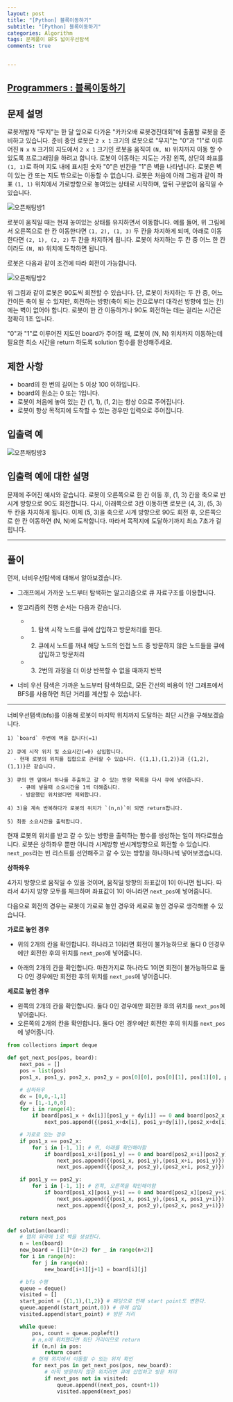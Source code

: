 ```yaml
---
layout: post
title: "[Python] 블록이동하기"
subtitle: "[Python] 블록이동하기"
categories: Algorithm
tags: 문제풀이 BFS 넓이우선탐색
comments: true


---
```

## [Programmers : 블록이동하기](https://programmers.co.kr/learn/courses/30/lessons/60063)

## 문제 설명

로봇개발자 "무지"는 한 달 앞으로 다가온 "카카오배 로봇경진대회"에 출품할 로봇을 준비하고 있습니다. 준비 중인 로봇은 `2 x 1` 크기의 로봇으로 "무지"는 "0"과 "1"로 이루어진 `N x N` 크기의 지도에서 `2 x 1` 크기인 로봇을 움직여 `(N, N)` 위치까지 이동 할 수 있도록 프로그래밍을 하려고 합니다. 로봇이 이동하는 지도는 가장 왼쪽, 상단의 좌표를 `(1, 1)`로 하며 지도 내에 표시된 숫자 "0"은 빈칸을 "1"은 벽을 나타냅니다. 로봇은 벽이 있는 칸 또는 지도 밖으로는 이동할 수 없습니다. 로봇은 처음에 아래 그림과 같이 좌표 `(1, 1)` 위치에서 가로방향으로 놓여있는 상태로 시작하며, 앞뒤 구분없이 움직일 수 있습니다.

![오픈채팅방1](https://bernard-choi.github.io/assets/img/post_img/블록이동하기1.jpg)

로봇이 움직일 때는 현재 놓여있는 상태를 유지하면서 이동합니다. 예를 들어, 위 그림에서 오른쪽으로 한 칸 이동한다면 `(1, 2), (1, 3)` 두 칸을 차지하게 되며, 아래로 이동한다면 `(2, 1), (2, 2)` 두 칸을 차지하게 됩니다. 로봇이 차지하는 두 칸 중 어느 한 칸이라도 `(N, N)` 위치에 도착하면 됩니다.

로봇은 다음과 같이 조건에 따라 회전이 가능합니다.

![오픈채팅방2](https://bernard-choi.github.io/assets/img/post_img/블록이동하기2.jpg)

위 그림과 같이 로봇은 90도씩 회전할 수 있습니다. 단, 로봇이 차지하는 두 칸 중, 어느 칸이든 축이 될 수 있지만, 회전하는 방향(축이 되는 칸으로부터 대각선 방향에 있는 칸)에는 벽이 없어야 합니다. 로봇이 한 칸 이동하거나 90도 회전하는 데는 걸리는 시간은 정확히 1초 입니다.

"0"과 "1"로 이루어진 지도인 board가 주어질 때, 로봇이 (N, N) 위치까지 이동하는데 필요한 최소 시간을 return 하도록 solution 함수를 완성해주세요.

## 제한 사항
- board의 한 변의 길이는 5 이상 100 이하입니다.
- board의 원소는 0 또는 1입니다.
- 로봇이 처음에 놓여 있는 칸 (1, 1), (1, 2)는 항상 0으로 주어집니다.
- 로봇이 항상 목적지에 도착할 수 있는 경우만 입력으로 주어집니다.

## 입출력 예

![오픈채팅방3](https://bernard-choi.github.io/assets/img/post_img/블록이동하기3.jpg)

## 입출력 예에 대한 설명

문제에 주어진 예시와 같습니다.
로봇이 오른쪽으로 한 칸 이동 후, (1, 3) 칸을 축으로 반시계 방향으로 90도 회전합니다. 다시, 아래쪽으로 3칸 이동하면 로봇은 (4, 3), (5, 3) 두 칸을 차지하게 됩니다. 이제 (5, 3)을 축으로 시계 방향으로 90도 회전 후, 오른쪽으로 한 칸 이동하면 (N, N)에 도착합니다. 따라서 목적지에 도달하기까지 최소 7초가 걸립니다.

---

## 풀이
먼저, 너비우선탐색에 대해서 알아보겠습니다.
- 그래프에서 가까운 노드부터 탐색하는 알고리즘으로 큐 자료구조를 이용합니다.
- 알고리즘의 진행 순서는 다음과 같습니다.
    - 1) 탐색 시작 노드를 큐에 삽입하고 방문처리를 한다.
    - 2) 큐에서 노드를 꺼내 해당 노드의 인접 노드 중 방문하지 않은 노드들을 큐에 삽입하고 방문처리
    - 3) 2번의 과정을 더 이상 반복할 수 없을 때까지 반복

- 너비 우선 탐색은 가까운 노드부터 탐색하므로, 모든 간선의 비용이 1인 그래프에서 BFS를 사용하면 최단 거리를 계산할 수 있습니다.

---

너비우선탬색(bfs)를 이용해 로봇이 마지막 위치까지 도달하는 최단 시간을 구해보겠습니다.

```
1) `board` 주변에 벽을 칩니다(=1)

2) 큐에 시작 위치 및 소요시간(=0) 삽입합니다.
  - 현재 로봇의 위치를 집합으로 관리할 수 있습니다. {(1,1),(1,2)}과 {(1,2),(1,1)}은 같습니다.

3) 큐의 맨 앞에서 하나를 추출하고 갈 수 있는 방향 목록을 다시 큐에 넣어줍니다.
    - 큐에 넣을때 소요시간을 1씩 더해줍니다.
    - 방문했던 위치였다면 제외합니다.

4) 3)을 계속 반복하다가 로봇의 위치가 `(n,n)`이 되면 return합니다.

5) 최종 소요시간을 출력합니다.
```

현재 로봇의 위치를 받고 갈 수 있는 방향을 출력하는 함수를 생성하는 일이 까다로웠습니다.
로봇은 상하좌우 뿐만 아니라 시계방향 반시계방향으로 회전할 수 있습니다. `next_pos`라는 빈 리스트를 선언해주고 갈 수 있는 방향을 하나하나씩 넣어보겠습니다.

**상하좌우**

4가지 방향으로 움직일 수 있을 것이며, 움직일 방향의 좌표값이 1이 아니면 됩니다.
따라서 4가지 방향 모두를 체크하며 좌표값이 1이 아니라면 `next_pos`에 넣어줍니다.

다음으로 회전의 경우는 로봇이 가로로 놓인 경우와 세로로 놓인 경우로 생각해볼 수 있습니다.

**가로로 놓인 경우**

- 위의 2개의 칸을 확인합니다. 하나라고 1이라면 회전이 불가능하므로 둘다 0 인경우에만 회전한 후의 위치를 `next_pos`에 넣어줍니다.

- 아래의 2개의 칸을 확인합니다. 마찬가지로 하나라도 1이면 회전이 불가능하므로 둘다 0인 경우에만 회전한 후의 위치를 `next_pos`에 넣어줍니다.

**세로로 놓인 경우**

- 왼쪽의 2개의 칸을 확인합니다. 둘다 0인 경우에만 회전한 후의 위치를 `next_pos`에 넣어줍니다.
- 오른쪽의 2개의 칸을 확인합니다. 둘다 0인 경우에만 회전한 후의 위치를 `next_pos`에 넣어줍니다.



```python
from collections import deque

def get_next_pos(pos, board):
    next_pos = []
    pos = list(pos)
    pos1_x, pos1_y, pos2_x, pos2_y = pos[0][0], pos[0][1], pos[1][0], pos[1][1]

    # 상하좌우
    dx = [0,0,-1,1]
    dy = [1,-1,0,0]
    for i in range(4):
        if board[pos1_x + dx[i]][pos1_y + dy[i]] == 0 and board[pos2_x + dx[i]][pos2_y + dy[i]] == 0:
            next_pos.append({(pos1_x+dx[i], pos1_y+dy[i]),(pos2_x+dx[i], pos2_y+dy[i])})

    # 가로로 있는 경우
    if pos1_x == pos2_x:
        for i in [-1, 1]: # 위, 아래를 확인해야함
            if board[pos1_x+i][pos1_y] == 0 and board[pos2_x+i][pos2_y] == 0:
                next_pos.append({(pos1_x, pos1_y),(pos1_x+i, pos1_y)})
                next_pos.append({(pos2_x, pos2_y),(pos2_x+i, pos2_y)})

    if pos1_y == pos2_y:
        for i in [-1, 1]: # 왼쪽, 오른쪽을 확인해야함
            if board[pos1_x][pos1_y+i] == 0 and board[pos2_x][pos2_y+i] == 0:
                next_pos.append({(pos1_x, pos1_y),(pos1_x, pos1_y+i)})
                next_pos.append({(pos2_x, pos2_y),(pos2_x, pos2_y+i)})

    return next_pos

def solution(board):
    # 맵의 외곽에 1로 벽을 생성한다.
    n = len(board)
    new_board = [[1]*(n+2) for _ in range(n+2)]
    for i in range(n):
        for j in range(n):
            new_board[i+1][j+1] = board[i][j]

    # bfs 수행
    queue = deque()
    visited = []
    start_point = {(1,1),(1,2)} # 패딩으로 인해 start point도 변한다.
    queue.append((start_point,0)) # 큐에 삽입
    visited.append(start_point) # 방문 처리

    while queue:
        pos, count = queue.popleft()
        # n,n에 위치했다면 최단 거리이므로 return
        if (n,n) in pos:
            return count
        # 현재 위치에서 이동할 수 있는 위치 확인
        for next_pos in get_next_pos(pos, new_board):
            # 아직 방문하지 않은 위치라면 큐에 삽입하고 방문 처리
            if next_pos not in visited:
                queue.append((next_pos, count+1))
                visited.append(next_pos)
```
